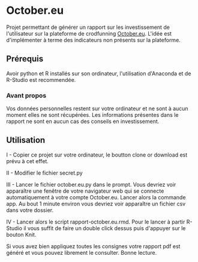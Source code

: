 # October.eu
Projet permettant de générer un rapport sur les investissement de l'utilisateur sur la plateforme de crodfunning [October.eu](https://app.october.eu/r/NBA).
L'idée est d'implémenter à terme des indicateurs non présents sur la plateforme.

## Prérequis
Avoir python et R installés sur son ordinateur, l'utilisation d'Anaconda et de R-Studio est recommendée.

### Avant propos
Vos données personnelles restent sur votre ordinateur et ne sont à aucun moment elles ne sont récupérées.
Les informations présentes dans le rapport ne sont en aucun cas des conseils en investissement.

## Utilisation
I - Copier ce projet sur votre ordinateur, le boutton clone or download est prévu à cet effet.

II - Modifier le fichier secret.py

III - Lancer le fichier october.eu.py dans le prompt. Vous devriez voir apparaître une fenêtre de votre navigateur web qui se connecte automatiquement à votre compte October.eu. Lancer alors la commande app. Au bout 1 minute environ vous devriez voir apparaître un fichier csv dans votre dossier.

IV - Lancer alors le script rapport-october.eu.rmd. Pour le lancer à partir R-Studio il vous suffit de faire un double click dessus puis d'appuyer sur le bouton Knit.

Si vous avez bien appliquez toutes les consignes votre rapport pdf est généré et vous pouvez librement le consulter. Bonne lecture.